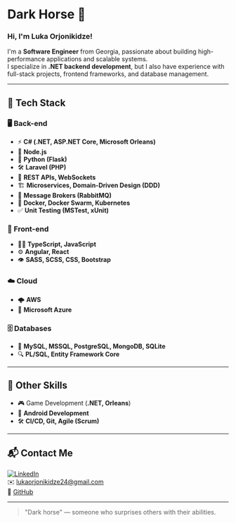 # Dark Horse 🐎  
### Hi, I'm Luka Orjonikidze!  
I'm a **Software Engineer** from Georgia, passionate about building high-performance applications and scalable systems.  
I specialize in **.NET backend development**, but I also have experience with full-stack projects, frontend frameworks, and database management.

---

## 🚀 Tech Stack  

### 🖥️ Back-end
- ⚡ **C# (.NET, ASP.NET Core, Microsoft Orleans)**
- 🔧 **Node.js**
- 🐍 **Python (Flask)**
- 🛠 **Laravel (PHP)**  
- 📡 **REST APIs, WebSockets**
- 🏗 **Microservices, Domain-Driven Design (DDD)**
- 📨 **Message Brokers (RabbitMQ)**
- 🐳 **Docker, Docker Swarm, Kubernetes**
- ✅ **Unit Testing (MSTest, xUnit)**

### 🎨 Front-end
- 👨‍💻 **TypeScript, JavaScript**
- ⚙️ **Angular, React**
- 👁️ **SASS, SCSS, CSS, Bootstrap**

### ☁️ Cloud
- 🌩 **AWS**
- 🔷 **Microsoft Azure**  

### 🗄️ Databases
- 💽 **MySQL, MSSQL, PostgreSQL, MongoDB, SQLite**
- 🔍 **PL/SQL, Entity Framework Core**  

---

## 📱 Other Skills  
- 🎮 Game Development (**.NET, Orleans**)  
- 📱 **Android Development**  
- 🛠 **CI/CD, Git, Agile (Scrum)**  

---

## 📬 Contact Me  
[![LinkedIn](https://img.shields.io/badge/-LinkedIn-blue?style=flat&logo=Linkedin&logoColor=white)](https://www.linkedin.com/in/lukaorjonikidze/)  
✉️ [lukaorjonikidze24@gmail.com](mailto:lukaorjonikidze24@gmail.com)  
📂 [GitHub](https://github.com/lukaorjonikidze)  

---

> "Dark horse" — someone who surprises others with their abilities.  
